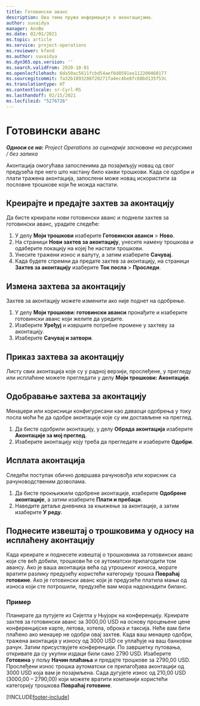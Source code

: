 ```yaml
---
title: Готовински аванс
description: Ова тема пружа информације о аконтацијама.
author: suvaidya
manager: AnnBe
ms.date: 02/01/2021
ms.topic: article
ms.service: project-operations
ms.reviewer: kfend
ms.author: suvaidya
ms.dyn365.ops.version: ''
ms.search.validFrom: 2020-10-01
ms.openlocfilehash: 6da50ac5611fcbd54aef8d8591ee112200468177
ms.sourcegitcommit: fa32b1893286f20271fa4ec4be8fc68bd135f53c
ms.translationtype: HT
ms.contentlocale: sr-Cyrl-RS
ms.lasthandoff: 02/15/2021
ms.locfileid: "5276726"
---
```

# <a name="cash-advance"></a>Готовински аванс

_**Односи се на:** Project Operations за сценарије засноване на ресурсима / без залиха_

Аконтација омогућава запосленима да позајмљују новац од свог предузећа пре него што настану било какви трошкови. Када се одобри и плати тражена аконтација, запослени може новац искористити за пословне трошкове који ће можда настати. 

## <a name="create-and-submit-a-cash-advance-request"></a>Креирајте и предајте захтев за аконтацију
Да бисте креирали нови готовински аванс и поднели захтев за готовински аванс, урадите следеће: 

1. У делу **Моји трошкови** изаберите **Готовински аванси** > **Ново**. 
2. На страници **Нови захтев за аконтацију**, унесите намену трошкова и одаберите локацију на којеј ће настати трошкови.
3. Унесите тражени износ и валуту, а затим изаберите **Сачувај**. 
4. Када будете спремни да предате захтев за аконтацију, на страници **Захтев за аконтацију** изаберите **Ток посла** > **Проследи**.

## <a name="modify-a-cash-advance-request"></a>Измена захтева за аконтацију

Захтев за аконтацију можете изменити ако није поднет на одобрење.

1. У делу **Моји трошкови: готовински аванси** пронађите и изаберите готовински аванс који желите да уредите.
2. Изаберите **Уређуј** и извршите потребне промене у захтеву за аконтацију. 
3. Изаберите **Сачувај и затвори**.


## <a name="view-cash-advance-requests"></a>Приказ захтева за аконтацију
Листу свих аконтација које су у радној верзији, прослеђене, у прегледу или исплаћене можете прегледати у делу **Моји трошкови: Аконтације**. 

## <a name="approve-cash-advance-requests"></a>Одобравање захтева за аконтацију

Менаџери или корисници конфигурисани као даваоци одобрења у току посла моћи ће да одобре аконтације које су им достављене на преглед. 

1. Да бисте одобрили аконтацију, у делу **Обрада аконтација** изаберите **Аконтације за мој преглед**.
2. Изаберите аконтацију коју треба да прегледате и изаберите **Одобри**.  

## <a name="pay-cash-advances"></a>Исплата аконтација 
Следећи поступак обично довршава рачуновођа или корисник са рачуноводственим дозволама.

1. Да бисте прокњижили одобрене аконтације, изаберите **Одобрене аконтације**, а затим изаберите **Плати и пребаци**.  
2. Наведите детаље дневника за књижење за аконтације, а затим изаберите **У реду**. 

## <a name="submit-an-expense-report-against-a-paid-cash-advance"></a>Поднесите извештај о трошковима у односу на исплаћену аконтацију 

Када креирате и поднесете извештај о трошковима за готовински аванс који сте већ добили, трошкови ће се аутоматски прилагодити том авансу. Ако је ваша аконтација већа од утрошеног износа, морате вратити разлику предузећу користећи категорију трошка **Повраћај готовине**. Ако је готовински аванс који је предузеће платила мањи од износа који сте потрошили, предузеће вам мора надокнадити биланс. 

### <a name="example"></a>Пример
Планирате да путујете из Сијетла у Њујорк на конференцију. Креирате захтев за готовински аванс за 3000,00 USD на основу процењене цене конференцијске карте, летова, хотела, оброка и таксија. Неће вам бити плаћено ако менаџер не одобри овај захтев. Када ваш менаџер одобри, тражена аконтација у износу од 3000 USD се уплаћује на ваш банковни рачун. Затим присуствујете конференцији. По завршетку путовања, откривате да су укупни издаци били само 2790 USD. Изаберите **Готовина** у пољу **Начин плаћања** и предајте трошкове за 2790,00 USD. Прослеђени износ трошка аутоматски се прилагођава аконтацији од 3000 USD која вам је позајмљена. Сада дугујете износ од 210,00 USD (3000,00 – 2790,00) који можете вратити компанији користећи категорију трошкова **Повраћај готовине**.



[!INCLUDE[footer-include](../includes/footer-banner.md)]